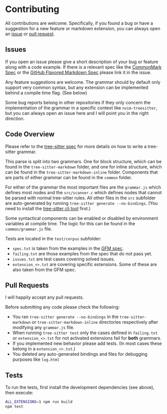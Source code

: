 # Contributing

All contributions are welcome. Specifically, if you found a bug or have a
suggestion for a new feature or markdown extension, you can always open an
[issue] or [pull request].

## Issues

If you open an issue please give a short description of your bug or feature
along with a code example. If there is a relevant spec like the [CommonMark
Spec][commonmark] or the [GitHub Flavored Markdown Spec][gfm] please link it in
the issue.

Any feature suggestions are welcome. The grammar should by default only support
very common syntax, but any extension can be implemented behind a compile time
flag. (See below)

Some bug reports belong in other repositories if they only concern the
implementation of the grammar in a specific context like `nvim-treesitter`, but
you can always open an issue here and I will point you in the right direction.

## Code Overview

Please refer to the [tree-sitter spec] for more details on how to write a tree-
sitter grammar.

This parse is split into two grammars. One for block structure, which can be
found in the `tree-sitter-markdown` folder, and one for inline structure, which
can be found in the `tree-sitter-markdown-inline` folder. Components that are
parts of either grammar can be found in the `common` folder.

For either of the grammar the most important files are the `grammar.js` which
defines most nodes and the `src/scanner.c` which defines nodes that cannot
be parsed with normal tree-sitter rules. All other files in the `src` subfolder
are auto-generated by running `tree-sitter generate --no-bindings`. (You need to
install the [tree-sitter cli tool][tree-sitter-cli] first.)

Some syntactical components can be enabled or disabled by environment variables
at compile time. The logic for this can be found in the `common/grammar.js`
file.

Tests are located in the `test/corpus` subfolder:
* `spec.txt` is taken from the examples in the [GFM spec][gfm].
* `failing.txt` are those examples from the spec that do not pass yet.
* `issues.txt` are test cases covering solved issues.
* `extension_<>.txt` are covering specific extensions. Some of these are also
  taken from the GFM spec.

## Pull Requests

I will happily accept any pull requests.

Before submitting any code please check the following:

* You ran `tree-sitter generate --no-bindings` in the `tree-sitter-markdown` or
  `tree-sitter-markdown-inline` directories respectively after modifying any
  `grammar.js` file.
* When running `tree-sitter test` only the cases defined in `failing.txt` or
  `extension_<>.txt` for not activated extensions fail for **both** grammars.
* If you implemented new behavior please add tests. (In most cases these belong
  in a `extension_<>.txt`.)
* You deleted any auto-generated bindings and files for debugging purposes
  like `log.html`

## Tests

To run the tests, first install the development dependencies (see above), then
execute:

```sh
ALL_EXTENSIONS=1 npm run build
npm test
```

[issue]: https://github.com/tree-sitter-grammars/tree-sitter-markdown/issues/new
[pull request]: https://github.com/tree-sitter-grammars/tree-sitter-markdown/compare
[gfm]: https://github.github.com/gfm/
[commonmark]: https://spec.commonmark.org/
[tree-sitter spec]: https://tree-sitter.github.io/tree-sitter/
[tree-sitter-cli]: https://github.com/tree-sitter/tree-sitter/blob/master/cli/README.md
